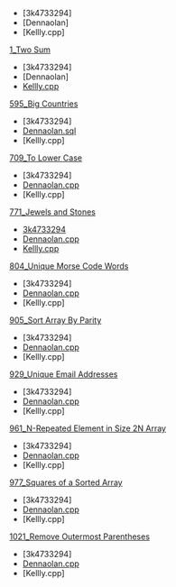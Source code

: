 - [3k4733294]
- [Dennaolan]
- [Kellly.cpp]

[1_Two Sum](https://leetcode.com/problems/two-sum/)
- [3k4733294]
- [Dennaolan]
- [Kellly.cpp](https://github.com/housemeow/Leetcode/blob/master/1_Two%20Sum/Kellly.cpp)

[595_Big Countries](https://leetcode.com/problems/big-countries/)
- [3k4733294]
- [Dennaolan.sql](https://github.com/housemeow/Leetcode/blob/master/595_Big%20Countries/Dennaolan.sql)
- [Kellly.cpp]

[709_To Lower Case](https://leetcode.com/problems/to-lower-case/)
- [3k4733294]
- [Dennaolan.cpp](https://github.com/housemeow/Leetcode/blob/master/709_To%20Lower%20Case/Dennaolan.cpp)
- [Kellly.cpp]

[771_Jewels and Stones](https://leetcode.com/problems/jewels-and-stones/)
- [3k4733294](https://github.com/housemeow/Leetcode/blob/master/771_Jewels%20and%20Stones/3k4733294.cpp)
- [Dennaolan.cpp](https://github.com/housemeow/Leetcode/blob/master/771_Jewels%20and%20Stones/Dennaolan.cpp)
- [Kellly.cpp](https://github.com/housemeow/Leetcode/blob/master/771_Jewels%20and%20Stones/Kellly.cpp)

[804_Unique Morse Code Words](https://leetcode.com/problems/unique-morse-code-words/)
- [3k4733294]
- [Dennaolan.cpp](https://github.com/housemeow/Leetcode/blob/master/804_Unique%20Morse%20Code%20Words/Dennaolan.cpp)
- [Kellly.cpp]

[905_Sort Array By Parity](https://leetcode.com/problems/sort-array-by-parity/)
- [3k4733294]
- [Dennaolan.cpp](https://github.com/housemeow/Leetcode/blob/master/905_Sort%20Array%20By%20Parity/Dennaolan.cpp)
- [Kellly.cpp]

[929_Unique Email Addresses](https://leetcode.com/problems/unique-email-addresses/)
- [3k4733294]
- [Dennaolan.cpp](https://github.com/housemeow/Leetcode/blob/master/929_Unique%20Email%20Addresses/Dennaolan.cpp)
- [Kellly.cpp]

[961_N-Repeated Element in Size 2N Array](https://leetcode.com/problems/n-repeated-element-in-size-2n-array/)
- [3k4733294]
- [Dennaolan.cpp](https://github.com/housemeow/Leetcode/blob/master/961_N-Repeated%20Element%20in%20Size%202N%20Array/Dennaolan.cpp)
- [Kellly.cpp]

[977_Squares of a Sorted Array](https://leetcode.com/problems/squares-of-a-sorted-array/)
- [3k4733294]
- [Dennaolan.cpp](https://github.com/housemeow/Leetcode/blob/master/977_Squares%20of%20a%20Sorted%20Array/Dennaolan.cpp)
- [Kellly.cpp]

[1021_Remove Outermost Parentheses](https://leetcode.com/problems/remove-outermost-parentheses/)
- [3k4733294]
- [Dennaolan.cpp](https://github.com/housemeow/Leetcode/blob/master/1021_Remove%20Outermost%20Parentheses/Dennaolan.cpp)
- [Kellly.cpp]

